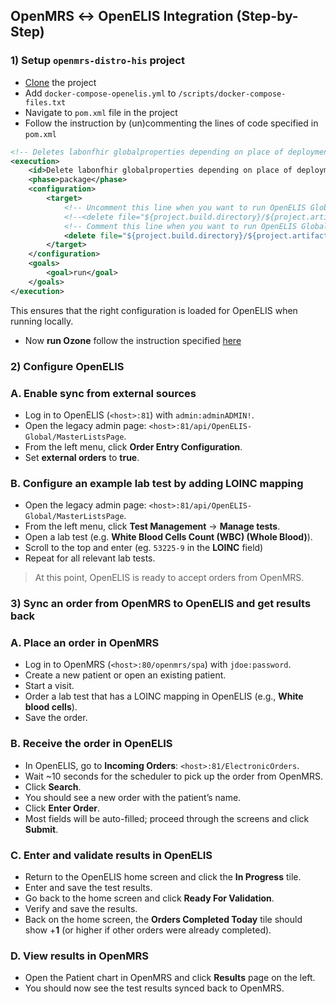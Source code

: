 ## **OpenMRS ↔ OpenELIS Integration (Step-by-Step)**

### **1)** Setup `openmrs-distro-his` project

- [Clone](https://github.com/openmrs/openmrs-distro-his) the project
- Add `docker-compose-openelis.yml` to `/scripts/docker-compose-files.txt`
- Navigate to `pom.xml` file in the project
- Follow the instruction by (un)commenting the lines of code specified in `pom.xml`

```xml
<!-- Deletes labonfhir globalproperties depending on place of deployment -->
<execution>
    <id>Delete labonfhir globalproperties depending on place of deployment</id>
    <phase>package</phase>
    <configuration>
        <target>
            <!-- Uncomment this line when you want to run OpenELIS Global locally -->
            <!--<delete file="${project.build.directory}/${project.artifactId}-${project.version}/distro/configs/openmrs/initializer_config/globalproperties/03_distro-his/labonfhir-dev-server.xml"/>-->
            <!-- Comment this line when you want to run OpenELIS Global locally -->
            <delete file="${project.build.directory}/${project.artifactId}-${project.version}/distro/configs/openmrs/initializer_config/globalproperties/03_distro-his/labonfhir-local.xml"/>
        </target>
    </configuration>
    <goals>
        <goal>run</goal>
    </goals>
</execution>
```

This ensures that the right configuration is loaded for OpenELIS when running locally.

- Now **run Ozone** follow the instruction specified [here](https://docs.ozone-his.com/implementers/start-stop/)

### **2) Configure OpenELIS**

### **A. Enable sync from external sources**

- Log in to OpenELIS (`<host>:81`) with `admin:adminADMIN!`.
- Open the legacy admin page: `<host>:81/api/OpenELIS-Global/MasterListsPage`.
- From the left menu, click **Order Entry Configuration**.
- Set **external orders** to **true**.

### **B. Configure an example lab test by adding LOINC mapping**

- Open the legacy admin page: `<host>:81/api/OpenELIS-Global/MasterListsPage`.
- From the left menu, click **Test Management** → **Manage tests**.
- Open a lab test (e.g. **White Blood Cells Count (WBC) (Whole Blood)**).
- Scroll to the top and enter (eg. `53225-9` in the **LOINC** field)
- Repeat for all relevant lab tests.

> At this point, OpenELIS is ready to accept orders from OpenMRS.
>

### **3) Sync an order from OpenMRS to OpenELIS and get results back**

### **A. Place an order in OpenMRS**

- Log in to OpenMRS (`<host>:80/openmrs/spa`) with `jdoe:password`.
- Create a new patient or open an existing patient.
- Start a visit.
- Order a lab test that has a LOINC mapping in OpenELIS (e.g., **White blood cells**).
- Save the order.

### **B. Receive the order in OpenELIS**

- In OpenELIS, go to **Incoming Orders**: `<host>:81/ElectronicOrders`.
- Wait ~10 seconds for the scheduler to pick up the order from OpenMRS.
- Click **Search**.
- You should see a new order with the patient’s name.
- Click **Enter Order**.
- Most fields will be auto-filled; proceed through the screens and click **Submit**.

### **C. Enter and validate results in OpenELIS**

- Return to the OpenELIS home screen and click the **In Progress** tile.
- Enter and save the test results.
- Go back to the home screen and click **Ready For Validation**.
- Verify and save the results.
- Back on the home screen, the **Orders Completed Today** tile should show +**1** (or higher if other orders were already completed).

### **D. View results in OpenMRS**

- Open the Patient chart in OpenMRS and click **Results** page on the left.
- You should now see the test results synced back to OpenMRS.